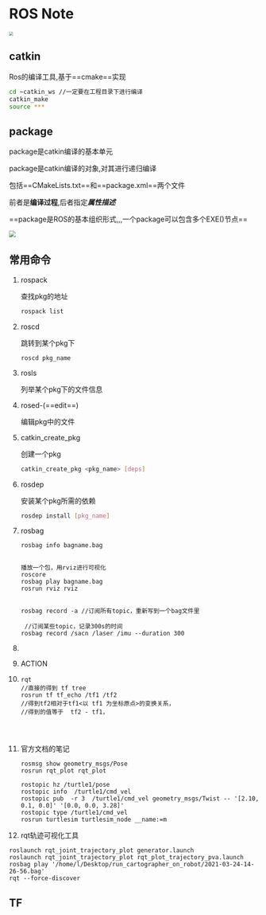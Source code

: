# ROS Note



<img src="/home/xiaofan/Desktop/Note/sendpix0.jpg" style="zoom:50%;" />

## catkin

Ros的编译工具,基于==cmake==实现

~~~bash
cd ~catkin_ws //一定要在工程目录下进行编译
catkin_make
source ***
~~~



## package

package是catkin编译的基本单元

package是catkin编译的对象,对其进行递归编译

包括==CMakeLists.txt==和==package.xml==两个文件

前者是**编译过程**,后者指定***属性描述***

==package是ROS的基本组织形式,,,一个package可以包含多个EXE()节点==

<img src="/home/xiaofan/.config/tencent-qq//AppData/file//sendpix5.jpg" style="zoom:80%;" />





## 常用命令

1. rospack

   查找pkg的地址

   ~~~sh
   rospack list
   ~~~

2. roscd

   跳转到某个pkg下

   ~~~
   roscd pkg_name
   ~~~

   

3. rosls

   列举某个pkg下的文件信息

4. rosed-(==edit==)

   编辑pkg中的文件

5. catkin_create_pkg

   创建一个pkg

   ~~~sh
   catkin_create_pkg <pkg_name> [deps]
   ~~~

   

6. rosdep

   安装某个pkg所需的依赖

   ~~~sh
   rosdep install [pkg_name]
   ~~~


7. rosbag

   ~~~
   rosbag info bagname.bag
   
   
   播放一个包，用rviz进行可视化
   roscore
   rosbag play bagname.bag
   rosrun rviz rviz
   
   
   rosbag record -a //订阅所有topic，重新写到一个bag文件里
   
    //订阅某些topic，记录300s的时间
   rosbag record /sacn /laser /imu --duration 300
   
   ~~~

   

8. 

9. ACTION

10. ~~~
    rqt
    //直接的得到 tf tree
    rosrun tf tf_echo /tf1 /tf2
    //得到tf2相对于tf1<以 tf1 为坐标原点>的变换关系，
    //得到的值等于  tf2 - tf1，
    

   ~~~
   
   
   ~~~

   

11. 官方文档的笔记

    ~~~
    rosmsg show geometry_msgs/Pose
    rosrun rqt_plot rqt_plot
    
    rostopic hz /turtle1/pose
    rostopic info  /turtle1/cmd_vel
    rostopic pub  -r 3  /turtle1/cmd_vel geometry_msgs/Twist -- '[2.10, 0.1, 0.0]' '[0.0, 0.0, 3.28]'
    rostopic type /turtle1/cmd_vel
    rosrun turtlesim turtlesim_node __name:=m
    ~~~

    

12. rqt轨迹可视化工具

~~~
roslaunch rqt_joint_trajectory_plot generator.launch
roslaunch rqt_joint_trajectory_plot rqt_plot_trajectory_pva.launch
rosbag play '/home/l/Desktop/run_cartographer_on_robot/2021-03-24-14-26-56.bag' 
rqt --force-discover

~~~

## TF
